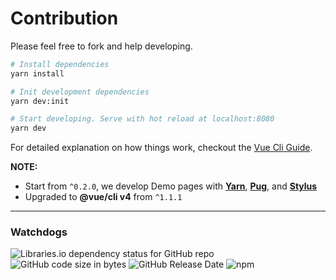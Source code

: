# Contribution

Please feel free to fork and help developing.

```bash
# Install dependencies
yarn install

# Init development dependencies
yarn dev:init

# Start developing. Serve with hot reload at localhost:8080
yarn dev
```

For detailed explanation on how things work, checkout the [Vue Cli Guide](https://cli.vuejs.org/guide/).

**NOTE:**

- Start from `^0.2.0`, we develop Demo pages with [**Yarn**](
https://yarnpkg.com/), [**Pug**](https://pugjs.org/), and [**Stylus**](http://stylus-lang.com/)
- Upgraded to **@vue/cli v4** from `^1.1.1`

---

### Watchdogs

![Libraries.io dependency status for GitHub repo](https://img.shields.io/librariesio/github/phoenixwong/vue2-timepicker?style=flat-square)
![GitHub code size in bytes](https://img.shields.io/github/languages/code-size/phoenixwong/vue2-timepicker?style=flat-square)
![GitHub Release Date](https://img.shields.io/github/release-date/phoenixwong/vue2-timepicker?style=flat-square)
![npm](https://img.shields.io/npm/dw/vue2-timepicker?style=flat-square)
